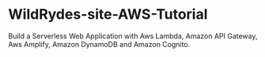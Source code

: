 # WildRydes-site-AWS-Tutorial
Build a Serverless Web Application with Aws Lambda, Amazon API Gateway, Aws Amplify, Amazon DynamoDB and Amazon Cognito.
